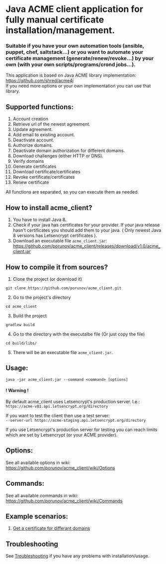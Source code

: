 # Java ACME client application for fully manual certificate installation/management.
### Suitable if you have your own automation tools (ansible, puppet, chef, saltstack...) or you want to automate your certificate management (generate/renew/revoke...) by your own (with your own scripts/programs/crond jobs...).

This application is based on Java ACME library implementation:<br>
https://github.com/shred/acme4j<br>
If you need more options or your own implementation you can use that library.

## Supported functions:
1. Account creation  
2. Retrieve url of the newest agreement.  
3. Update agreement.  
4. Add email to existing account.  
5. Deactivate account.  
6. Authorize domains.  
7. Deactivate domain authorization for different domains.  
8. Download challenges (either HTTP or DNS).  
9. Verify domains  
10. Generate certificates  
11. Download certificate/certificates  
12. Revoke certificate/certificates  
13. Renew certificate  

All functions are separated, so you can execute them as needed.

## How to install acme_client?
1. You have to install Java 8.
2. Check if your java has certificates for your provider. If your java release hasn't certificates you should add them to your java. ( Only newest Java 8 versions has Letsencrypt certificates ).
3. Download an executable file `acme_client.jar`: https://github.com/porunov/acme_client/releases/download/v1.0/acme_client.jar

## How to compile it from sources?
1. Clone the project (or download it) 
  
  ```
  git clone https://github.com/porunov/acme_client.git
  ```
  
2. Go to the project's directory

  ```
  cd acme_client
  ```

3. Build the project

  ```
  gradlew build
  ```

4. Go to the directory with the executalbe file (Or just copy the file) 

  ```
  cd build/libs/
  ```

5. There will be an executable file `acme_client.jar`.

## Usage: 

```
java -jar acme_client.jar --command <command> [options]
```

#### ! Warning !
By default acme_client uses Letsencrypt's production server. I.e.:<br>
`https://acme-v01.api.letsencrypt.org/directory`

If you want to test the client then use a test server:<br>
`--server-url https://acme-staging.api.letsencrypt.org/directory`

If you use Letsencrypt's production server for testing you can reach limits which are set by Letsencrypt (or your ACME provider).

## Options:
See all available options in wiki: https://github.com/porunov/acme_client/wiki/Options

## Commands:
See all available commands in wiki: https://github.com/porunov/acme_client/wiki/Commands

## Example scenarios:
1. [Get a certificate for differant domains](https://github.com/porunov/acme_client/wiki/Example-scenarios)

## Troubleshooting
See [Troubleshooting](https://github.com/porunov/acme_client/wiki/Troubleshooting) if you have any problems with installation/usage.
